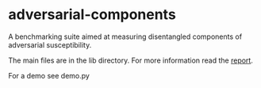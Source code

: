 # adversarial-components

A benchmarking suite aimed at measuring disentangled components of adversarial susceptibility.

The main files are in the lib directory. For more information read the [report](https://github.com/kfarivar/Adversarial_components_semester_project/blob/master/adversarial_examples_sem_proj_report(3).pdf).

For a demo see demo.py
